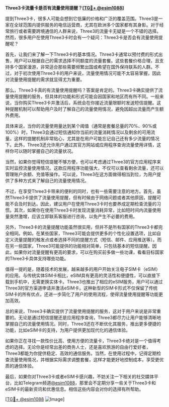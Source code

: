 **Three3卡流量卡是否有流量使用提醒？[[TG💪+ @esim1088](https://t.me/s/esim1088)]**

提到Three3卡，很多人可能会想到它低廉的价格和广泛的覆盖范围。Three3是一家在全球范围内提供服务的电信运营商，尤其在欧洲多个国家都有其身影。对于经常旅行或者需要跨境通信的人群来说，Three3的流量卡无疑是一个不错的选择。然而，很多用户在使用Three3卡时会有一个疑问：Three3卡是否会有流量使用提醒呢？

首先，让我们来了解一下Three3卡的基本情况。Three3卡通常以预付费的形式出售，用户可以根据自己的需求选择不同额度的流量套餐。这些套餐价格合理，且支持多个国家漫游，非常适合那些需要频繁出国或希望在国外保持联系的人群。不过，对于初次使用Three3卡的用户来说，流量使用情况可能不太容易掌握，因此对流量使用提醒的需求就显得尤为重要。

那么，Three3卡真的有流量使用提醒吗？答案是肯定的。Three3卡确实提供了流量使用提醒的服务，但具体的功能和形式可能会因国家和地区而有所不同。一般来说，当你购买Three3卡并激活后，系统会在你接近流量限额时发送短信提醒。这种提醒机制可以帮助用户及时了解自己的流量使用情况，避免因超出流量而产生额外费用。

具体来说，当你的流量使用量达到某个阈值（通常是套餐总量的70%、90%或100%）时，Three3会通过短信通知你当前的流量消耗情况以及剩余的可用流量。这样的提醒机制非常贴心，尤其是在用户可能忘记自己还有多少流量的情况下。此外，Three3还允许用户通过其官方网站或应用程序查询流量使用详情，这样你可以随时掌握自己的流量状况。

当然，如果你觉得短信提醒不够方便，也可以考虑通过Three3的官方应用程序来实时监控流量使用情况。这款应用程序功能强大，不仅可以查看剩余流量，还可以管理账户余额、充值等操作。可以说，Three3在这方面做得相当到位，为用户提供了多种方式来了解自己的流量使用情况。

不过，在享受Three3卡带来的便利的同时，也有一些需要注意的地方。首先，虽然Three3卡提供了流量使用提醒，但有时候由于网络问题或者其他原因，提醒可能不会及时到达。因此，建议用户在使用Three3卡时也要养成定期检查流量的习惯。其次，如果你在使用Three3卡时发现流量消耗异常，比如短时间内流量使用量突然激增，应该立即联系客服进行咨询，以免产生不必要的费用。

另外，Three3卡的流量提醒功能虽然很实用，但并不是所有国家的Three3卡都完全相同。例如，在某些国家，Three3可能会提供更多的个性化设置选项，比如自定义流量提醒的触发点或者选择不同的提醒方式（短信、邮件、应用推送等）。而在另一些国家，Three3可能提供的功能相对简单，只包括基本的短信提醒。因此，如果你对流量提醒有更高的要求，可以在购买前多做一些功课，看看目标国家的Three3卡具体支持哪些功能。

值得一提的是，随着技术的发展，越来越多的用户开始关注电子SIM卡（eSIM）的应用。与传统实体SIM卡相比，eSIM具有更高的灵活性和便捷性，可以直接下载到手机中，无需更换实体卡。Three3也推出了相应的eSIM服务，用户可以通过Three3的官方渠道申请并激活eSIM卡。这种新型的SIM卡形式不仅保留了传统SIM卡的所有优点，还进一步简化了用户的使用流程，使得流量使用提醒等功能更加高效。

总的来说，Three3卡确实提供了流量使用提醒的服务，这对于用户来说是非常重要的。无论是通过短信提醒还是应用程序查询，Three3都尽力让用户能够清晰地掌握自己的流量使用情况。同时，Three3还在不断优化其服务，推出更多便捷的功能，比如eSIM卡的支持，为用户提供更加现代化的通信体验。

如果你正在寻找一款性价比高、使用方便的流量卡，Three3卡绝对是一个值得考虑的选择。无论你是经常出差的商务人士，还是喜欢旅游的自由行爱好者，Three3都能为你提供稳定、高效的通信服务。当然，在使用过程中，记得定期检查流量使用情况，并根据实际需求调整套餐，这样才能更好地控制成本，享受更优质的通信体验。

最后，如果你对Three3卡或者eSIM卡感兴趣，不妨关注一下相关的社交媒体平台，比如Telegram频道[@esim1088](https://t.me/s/esim1088)，那里会不定期分享一些关于Three3卡和eSIM卡的最新资讯和优惠信息。相信这些内容会对你的选择有所帮助。

[[TG💪+ @esim1088](https://t.me/s/esim1088) ![Image](https://i.postimg.cc/4NQfJmqS/Snipaste-2025-05-13-00-14-12.png)]
